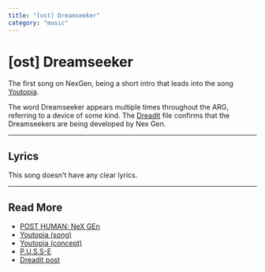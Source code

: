 ```yaml
---
title: "[ost] Dreamseeker"
category: "music"
---
```

# [ost] Dreamseeker

The first song on NexGen, being a short intro that leads into the song 
[Youtopia](../lore/youtopia). 

The word Dreamseeker appears multiple times throughout the ARG, referring 
to a device of some kind. The [Dreadit](../files/dreadit) file confirms 
that the Dreamseekers are being developed by Nex Gen.

***

## Lyrics

This song doesn't have any clear lyrics.

***

## Read More

- [POST HUMAN: NeX GEn](ph-nex-gen)
- [Youtopia (song)](song-youtopia)
- [Youtopia (concept)](../lore/youtopia)
- [P.U.S.S-E](../lore/pusse)
- [Dreadit post](../files/dreadit)